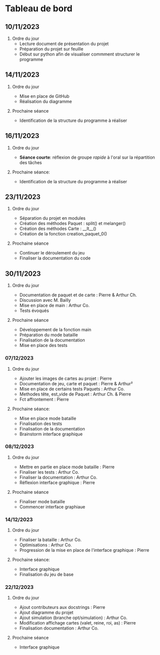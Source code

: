 # Tableau de bord

## 10/11/2023

1. Ordre du jour
    - Lecture document de présentation du projet
    - Préparation du projet sur feuille
    - Début sur python afin de visualiser commment structurer le programme

## 14/11/2023

1. Ordre du jour
    - Mise en place de GitHub
    - Réalisation du diagramme

2. Prochaine séance
    - Identification de la structure du programme à réaliser

## 16/11/2023

1. Ordre du jour
    - **Séance courte**: réflexion de groupe *rapide* à l'oral sur la répartition des tâches

2. Prochaine séance:
    - Identification de la structure du programme à réaliser

## 23/11/2023

1. Ordre du jour
    - Séparation du projet en modules
    - Création des méthodes Paquet : split() et melanger()
    - Création des méthodes Carte : \_\_lt__()
    - Création de la fonction creation_paquet_0()

2. Prochaine séance
    - Continuer le déroulement du jeu
    - Finaliser la documentation du code

## 30/11/2023

1. Ordre du jour
    - Documentation de paquet et de carte : Pierre & Arthur Ch.
    - Discussion avec M. Bailly
    - Mise en place de main : Arthur Co.
    - Tests évoqués

2. Prochaine séance
    - Développement de la fonction main
    - Préparation du mode bataille
    - Finalisation de la documentation
    - Mise en place des tests

### 07/12/2023

1. Ordre du jour
    - Ajouter les images de cartes au projet : Pierre
    - Documentation de jeu, carte et paquet : Pierre & Arthur²
    - Mise en place de certains tests Paquets : Arthur Co.
    - Methodes tête, est_vide de Paquet : Arthur Ch. & Pierre
    - Fct affrontement : Pierre

2. Prochaine séance:
    - Mise en place mode bataille
    - Finalisation des tests
    - Finalisation de la documentation
    - Brainstorm interface graphique

### 08/12/2023

1. Ordre du jour
    - Mettre en partie en place mode bataille : Pierre
    - Finaliser les tests : Arthur Co.
    - Finaliser la documentation : Arthur Co.
    - Réflexion interface graphique : Pierre

2. Prochaine séance
    - Finaliser mode bataille
    - Commencer interface graphiaue

### 14/12/2023

1. Ordre du jour
    - Finaliser la bataille : Arthur Co.
    - Optimisations : Arthur Co.
    - Progression de la mise en place de l'interface graphique : Pierre

2. Prochaine séance:
    - Interface graphique
    - Finalisation du jeu de base

### 22/12/2023

1. Ordre du jour
    - Ajout contributeurs aux docstrings : Pierre
    - Ajout diagramme du projet
    - Ajout simulation (branche opt/simulation) : Arthur Co.
    - Modification affichage cartes (valet, reine, roi, as) : Pierre
    - Finalisation documentation : Arthur Co.

2. Prochaine séance
    - Interface graphique
